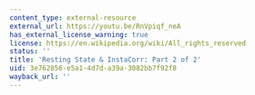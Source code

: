 ```yaml
---
content_type: external-resource
external_url: https://youtu.be/RnVpiqf_neA
has_external_license_warning: true
license: https://en.wikipedia.org/wiki/All_rights_reserved
status: ''
title: 'Resting State & InstaCorr: Part 2 of 2'
uid: 3e762856-e5a1-4d7d-a39a-3082bb7f92f8
wayback_url: ''
---
```


